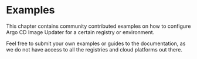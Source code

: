 # Examples

This chapter contains community contributed examples on how to configure Argo
CD Image Updater for a certain registry or environment.

Feel free to submit your own examples or guides to the documentation, as we do
not have access to all the registries and cloud platforms out there.
